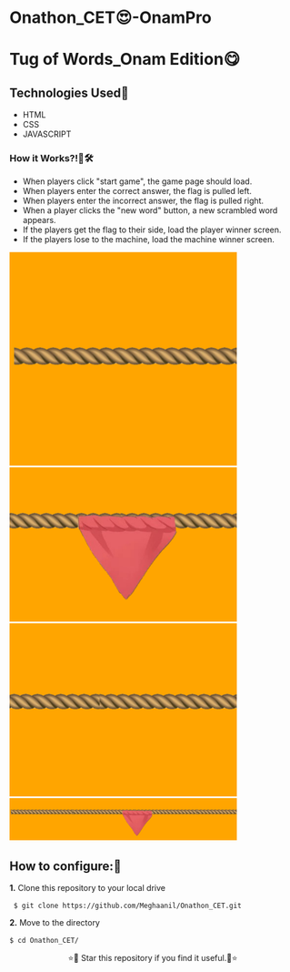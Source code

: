 # Onathon_CET😍-OnamPro
# Tug of Words_Onam Edition😋
## Technologies Used💎
- HTML
- CSS
- JAVASCRIPT
### How it Works?!🤔🛠
- When players click "start game", the game page should load.
- When players enter the correct answer, the flag is pulled left.
- When players enter the incorrect answer, the flag is pulled right.
- When a player clicks the "new word" button, a new scrambled word appears.
- If the players get the flag to their side, load the player winner screen.
- If the players lose to the machine, load the machine winner screen.

<img width="400px" src="im1.png"/>
<img width="400px" src="im2.png"/>
<img width="400px" src="im3.png"/>
<img width="400px" src="im4.png"/>

## How to configure:🧐

**1.** Clone this repository to your local drive
```shell
 $ git clone https://github.com/Meghaanil/Onathon_CET.git
```
**2.** Move to the directory

```
$ cd Onathon_CET/
```
<p align="center">
 ⭐🌟 Star this repository if you find it useful.🌟⭐
</p>

